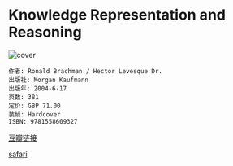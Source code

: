 # Knowledge Representation and Reasoning
![cover](https://img3.doubanio.com/view/subject/l/public/s29965591.jpg)

    作者: Ronald Brachman / Hector Levesque Dr. 
    出版社: Morgan Kaufmann
    出版年: 2004-6-17
    页数: 381
    定价: GBP 71.00
    装帧: Hardcover
    ISBN: 9781558609327

[豆瓣链接](https://book.douban.com/subject/2627020/)

[safari](https://learning.oreilly.com/library/view/knowledge-representation-and/9781558609327/)
